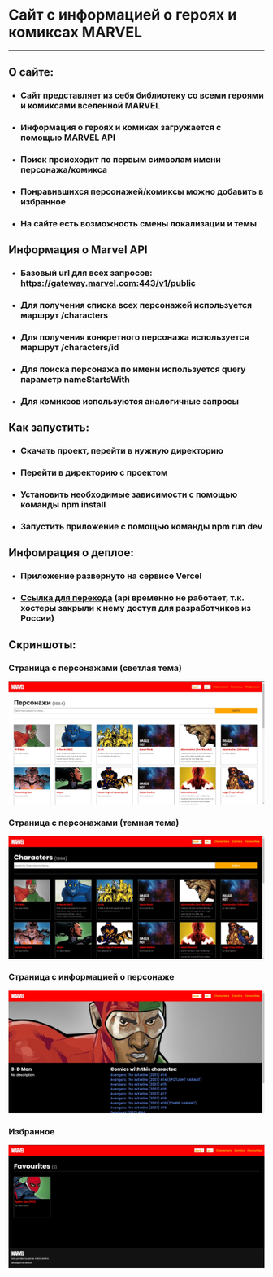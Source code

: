 # Сайт с информацией о героях и комиксах MARVEL
___
## О сайте:
* ### Сайт представляет из себя библиотеку со всеми героями и комиксами вселенной MARVEL</h3>
* ### Информация о героях и комиках загружается с помощью MARVEL API
* ### Поиск происходит по первым символам имени персонажа/комикса
* ### Понравившихся персонажей/комиксы можно добавить в избранное
* ### На сайте есть возможность смены локализации и темы
## Информация о Marvel API
* ### Базовый url для всех запросов: https://gateway.marvel.com:443/v1/public
* ### Для получения списка всех персонажей используется маршрут /characters
* ### Для получения конкретного персонажа используется маршрут /characters/id
* ### Для поиска персонажа по имени используется query параметр nameStartsWith
* ### Для комиксов используются аналогичные запросы

## Как запустить:
* ### Скачать проект, перейти в нужную директорию
* ### Перейти в директорию с проектом
* ### Установить необходимые зависимости с помощью команды npm install
* ### Запустить приложение с помощью команды npm run dev
## Инфомрация о деплое:
* ### Приложение развернуто на сервисе Vercel
* ### [Ссылка для перехода](https://effective-marvel-app.vercel.app/) (api временно не работает, т.к. хостеры закрыли к нему доступ для разработчиков из России)
## Скриншоты:
### Страница с персонажами (светлая тема)
![](public/screenshots/sh1.jpg)
### Страница с персонажами (темная тема)
![](public/screenshots/sh2.jpg)
### Страница с информацией о персонаже
![](public/screenshots/sh3.jpg)
### Избранное
![](public/screenshots/sh4.jpg)
